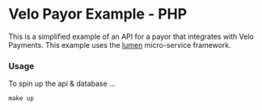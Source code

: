 # Velo Payor Example - PHP

This is a simplified example of an API for a payor that integrates with Velo Payments. This example uses the [lumen](https://lumen.laravel.com) micro-service framework.

### Usage

To spin up the api & database ... 
```
make up
```